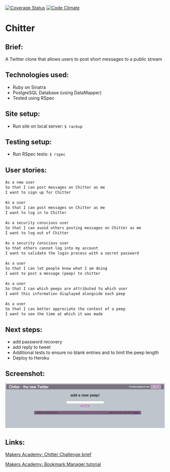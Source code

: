 [![Coverage Status](https://coveralls.io/repos/bagolol/chitter/badge.svg?branch=master&service=github)](https://coveralls.io/github/bagolol/chitter-challenge?branch=master)  [![Code Climate](https://codeclimate.com/github/bagolol/chitter-challenge/badges/gpa.svg)](https://codeclimate.com/github/bagolol/chitter-challenge)


Chitter
=================


Brief:
-------

A Twitter clone that allows users to post short messages to a public stream


Technologies used:
-------

- Ruby on Sinatra
- PostgreSQL Database (using DataMapper)
- Tested using RSpec


Site setup:
-------

- Run site on local server: `$ rackup`


Testing setup:
-------

- Run RSpec tests: `$ rspec`


User stories:
-------

```
As a new user
So that I can post messages on Chitter as me
I want to sign up for Chitter

As a user
So that I can post messages on Chitter as me
I want to log in to Chitter

As a security conscious user
So that I can avoid others posting messages on Chitter as me
I want to log out of Chitter

As a security conscious user
So that others cannot log into my account
I want to validate the login process with a secret password

As a user
So that I can let people know what I am doing
I want to post a message (peep) to chitter

As a user
So that I can which peeps are attributed to which user
I want this information displayed alongside each peep

As a user
So that I can better appreciate the context of a peep
I want to see the time at which it was made

```

Next steps:
-------

- add password recovery
- add reply to tweet
- Additional tests to ensure no blank entries and to limit the peep length
- Deploy to Heroku

Screenshot:
-------

![homepage](/public/img/homepage.jpg)


Links:
-------

[Makers Academy: Chitter Challenge brief](https://github.com/makersacademy/chitter-challenge)

[Makers Academy: Bookmark Manager tutorial](https://github.com/makersacademy/course/blob/master/bookmark_manager/bookmark_manager.md)


